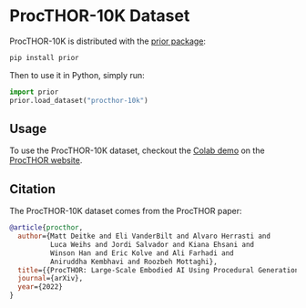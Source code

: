 # ProcTHOR-10K Dataset

ProcTHOR-10K is distributed with the [prior package](https://github.com/allenai/prior):

```bash
pip install prior
```

Then to use it in Python, simply run:
```python
import prior
prior.load_dataset("procthor-10k")
```

## Usage

To use the ProcTHOR-10K dataset, checkout the [Colab demo](https://colab.research.google.com/drive/1Il6TqmRXOkzYMIEaOU9e4-uTDTIb5Q78) on the [ProcTHOR website](https://procthor.allenai.org/).

## Citation

The ProcTHOR-10K dataset comes from the ProcTHOR paper:

```bibtex
@article{procthor,
  author={Matt Deitke and Eli VanderBilt and Alvaro Herrasti and
          Luca Weihs and Jordi Salvador and Kiana Ehsani and
          Winson Han and Eric Kolve and Ali Farhadi and
          Aniruddha Kembhavi and Roozbeh Mottaghi},
  title={{ProcTHOR: Large-Scale Embodied AI Using Procedural Generation}},
  journal={arXiv},
  year={2022}
}
```
